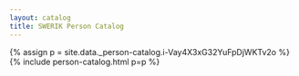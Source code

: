 ```yaml
---
layout: catalog
title: SWERIK Person Catalog
---
```

{% assign p = site.data._person-catalog.i-Vay4X3xG32YuFpDjWKTv2o %}
{% include person-catalog.html p=p %}

